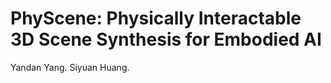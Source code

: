 # PhyScene: Physically Interactable 3D Scene Synthesis for Embodied AI

Yandan Yang.  Siyuan Huang.

